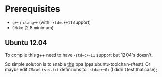 # Prerequisites
- `g++` / `clang++` (with `-std=c++11` support)
- `CMake` (2.8 minimum)

## Ubuntu 12.04
To compile this g++ need to have `-std=c++11` support but 12.04's doesn't.

So simple solution is to enable [this](https://launchpad.net/~ubuntu-toolchain-r/+archive/ubuntu/test) ppa (ppa:ubuntu-toolchain-r/test). Or maybe edit `CMakeLists.txt` definitions to `-std=c++0x` (I didn't test that case);
